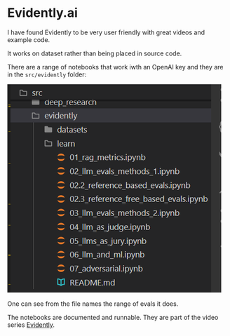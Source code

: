 # Evidently.ai

I have found Evidently to be very user friendly with great videos and example code.

It works on dataset rather than being placed in source code.

There are a range of notebooks that work iwth an OpenAI key and they are in the `src/evidently` folder:

![evidently](../images/llm_judge/evidently-notebooks.png)

One can see from the file names the range of evals it does.

The notebooks are documented and runnable. They are part of the video series [Evidently](https://www.youtube.com/watch?v=jQgI8tTkWQU&list=PL9omX6impEuNTr0KGLChHwhvN-q3ZF12d&index=2).

